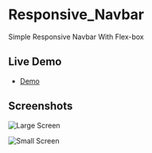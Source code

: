 # Responsive_Navbar
Simple Responsive Navbar With Flex-box

## Live Demo
* [Demo](https://geekofia.github.io/Responsive_Navbar/index.html)

## Screenshots
![Large Screen](https://image.ibb.co/jhOxmd/Screenshot_177.png)


![Small Screen](https://image.ibb.co/kVd8sJ/Screenshot_178.png)
